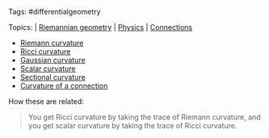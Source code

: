 Tags: #differentialgeometry 

Topics: 
| [Riemannian geometry](Riemannian%20geometry.md) 
| [Physics](Physics.md) 
| [Connections](connection.md)

- [Riemann curvature](Riemann%20curvature)
- [Ricci curvature](Ricci%20curvature.md)
- [Gaussian curvature](Gaussian%20curvature)
- [Scalar curvature](Scalar%20curvature.md)
- [Sectional curvature](Sectional%20curvature)
- [Curvature of a connection](curvature%20of%20a%20connection.md)

How these are related:

> You get Ricci curvature by taking the trace of Riemann curvature, and you get scalar curvature by taking the trace of Ricci curvature.

